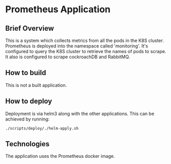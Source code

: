 # Prometheus Application

## Brief Overview

This is a system which collects metrics from all the pods in the K8S cluster. Prometheus is deployed into the namespace called 
'monitoring'. It's configured to query the K8S cluster to retrieve the names of pods to scrape. It also is configured to 
scrape cockroachDB and RabbitMQ.

## How to build

This is not a built application.

## How to deploy

Deployment is via helm3 along with the other applications. This can be achieved by running:
```
./scripts/deploy/./helm-apply.sh
```
## Technologies

The application uses the Prometheus docker image.
